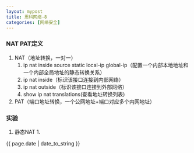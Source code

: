 ```yaml
---
layout: mypost
title: 思科网络-8
categories: [网络安全]
---
```


### NAT PAT定义
1. NAT（地址转换，一对一）
   1. ip nat inside source static local-ip global-ip（配置一个内部本地地址和一个内部全局地址的静态转换关系）
   2. ip nat inside（标识该接口连接到内部网络）
   3. ip nat outside（标识该接口连接到外部网络）
   4. show ip nat translations(查看地址转换列表)
2. PAT（端口地址转换，一个公网地址+端口对应多个内网地址）
   
### 实验
1. 静态NAT
   1. 







{{ page.date | date_to_string }}